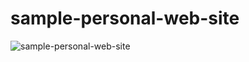 # sample-personal-web-site

![sample-personal-web-site](https://github.com/sahand-edc/sample-personal-web-site/assets/107874587/6606c44b-ec30-486f-ad94-117f6db1e4e3)
